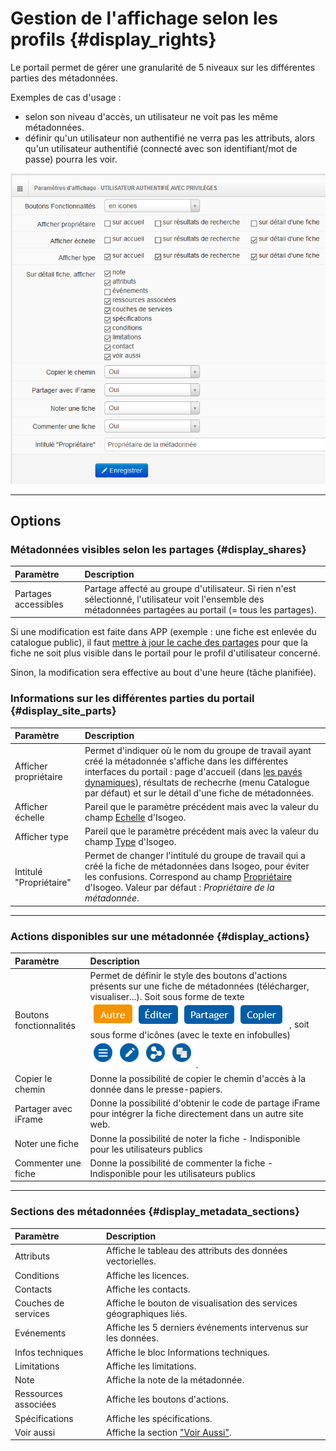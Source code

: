 # Gestion de l'affichage selon les profils {#display_rights}

Le portail permet de gérer une granularité de 5 niveaux sur les différentes parties des métadonnées.

Exemples de cas d'usage :

* selon son niveau d'accès, un utilisateur ne voit pas les même métadonnées.
* définir qu'un utilisateur non authentifié ne verra pas les attributs, alors qu'un utilisateur authentifié (connecté avec son identifiant/mot de passe) pourra les voir.

![Paramètres d&apos;affichage selon le niveau d&apos;accès d&apos; utilisateur](/assets/back_display_advanced_user.png)

---

## Options

### Métadonnées visibles selon les partages {#display_shares}

| Paramètre            | Description |
| :------------------- | :---------- |
| Partages accessibles | Partage affecté au groupe d'utilisateur. Si rien n'est sélectionné, l'utilisateur voit l'ensemble des métadonnées partagées au portail (= tous les partages).  |

Si une modification est faite dans APP (exemple : une fiche est enlevée du catalogue public), il faut [mettre à jour le cache des partages](/settings/unlock.md) pour que la fiche ne soit plus visible dans le portail pour le profil d'utilisateur concerné.

Sinon, la modification sera effective au bout d'une heure (tâche planifiée).

### Informations sur les différentes parties du portail {#display_site_parts}

| Paramètre | Description |
| :-------- | :---------- |
| Afficher propriétaire | Permet d'indiquer où le nom du groupe de travail ayant créé la métadonnée s'affiche dans les différentes interfaces du portail : page d'accueil \(dans [les pavés dynamiques](/homepage/dyn-sections.md)\), résultats de rechecrhe \(menu Catalogue par défaut\) et sur le détail d'une fiche de métadonnées. |
| Afficher échelle | Pareil que le paramètre précédent mais avec la valeur du champ [Echelle](http://help.isogeo.com/fr/features/documentation/md_geography.html#echelle) d'Isogeo. |
| Afficher type | Pareil que le paramètre précédent mais avec la valeur du champ [Type](http://help.isogeo.com/fr/features/documentation/index.html#les-différents-types-de-ressources) d'Isogeo. |
| Intitulé "Propriétaire" | Permet de changer l'intitulé du groupe de travail qui a créé la fiche de métadonnées dans Isogeo, pour éviter les confusions. Correspond au champ [Propriétaire](http://help.isogeo.com/fr/start/group_switch.html#mon-compte-mes-groupes-de-travail) d'Isogeo. Valeur par défaut : _Propriétaire de la métadonnée_. |

---

### Actions disponibles sur une métadonnée {#display_actions}

| Paramètre | Description |
| :-------- | :---------- |
| Boutons fonctionnalités | Permet de définir le style des boutons d'actions présents sur une fiche de métadonnées \(télécharger, visualiser...\). Soit sous forme de texte ![Boutons - textes](/assets/front_md_actions_labels.png) , soit sous forme d'icônes \(avec le texte en infobulles\) ![Boutons - icones](/assets/front_md_actions_buttons.png). |
| Copier le chemin | Donne la possibilité de copier le chemin d'accès à la donnée dans le presse-papiers. |
| Partager avec iFrame | Donne la possibilité d'obtenir le code de partage iFrame pour intégrer la fiche directement dans un autre site web. |
| Noter une fiche | Donne la possibilité de noter la fiche - Indisponible pour les utilisateurs publics |
| Commenter une fiche | Donne la possibilité de commenter la fiche - Indisponible pour les utilisateurs publics |

---

### Sections des métadonnées {#display_metadata_sections}

| Paramètre            | Description |
| :------------------- | :---------- |
| Attributs            | Affiche le tableau des attributs des données vectorielles. |
| Conditions           | Affiche les licences. |
| Contacts             | Affiche les contacts. |
| Couches de services  | Affiche le bouton de visualisation des services géographiques liés. |
| Evénements           | Affiche les 5 derniers événements intervenus sur les données. |
| Infos techniques     | Affiche le bloc Informations techniques. |
| Limitations          | Affiche les limitations. |
| Note                 | Affiche la note de la métadonnée. |
| Ressources associées | Affiche les boutons d'actions. |
| Spécifications       | Affiche les spécifications. |
| Voir aussi           | Affiche la section ["Voir Aussi"](/settings/voir-aussi.md). |
